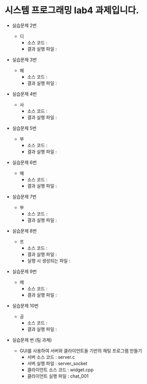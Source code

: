시스템 프로그래밍 lab4 과제입니다.
=============
* 실습문제 2번
    * 디
        * 소스 코드 : 
        * 결과 실행 파일 : 

* 실습문제 3번
    * 해
        * 소스 코드 : 
        * 결과 실행 파일 : 

* 실습문제 4번
    * 사
        * 소스 코드 : 
        * 결과 실행 파일 : 

* 실습문제 5번
    * 부
        * 소스 코드 : 
        * 결과 실행 파일 : 

* 실습문제 6번
    * 해
        * 소스 코드 : 
        * 결과 실행 파일 : 

* 실습문제 7번
    * 부
        * 소스 코드 : 
        * 결과 실행 파일 : 

* 실습문제 8번
    * 프
        * 소스 코드 : 
        * 결과 실행 파일 : 
        * 실행 시 생성되는 파일 : 

* 실습문제 9번
    * 메
        * 소스 코드 : 
        * 결과 실행 파일 : 

* 실습문제 10번
    * 공
        * 소스 코드 : 
        * 결과 실행 파일 : 

* 실습문제 번 (팀 과제)
    * GUI를 사용하여 서버와 클라이언트들 기반의 채팅 프로그램 만들기
        * 서버 소스 코드 : server.c
        * 서버 실행 파일 : server_socket
        * 클라이언트 소스 코드 : widget.cpp
        * 클라이언트 실행 파일 : chat_001
